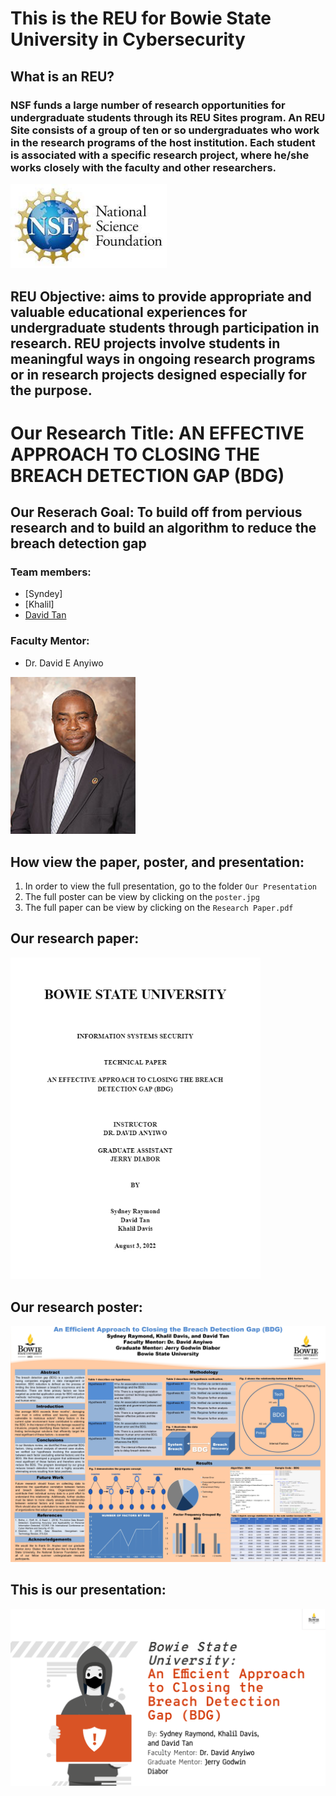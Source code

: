 # This is the REU for Bowie State University in Cybersecurity

## What is an REU?
### NSF funds a large number of research opportunities for undergraduate students through its REU Sites program. An REU Site consists of a group of ten or so undergraduates who work in the research programs of the host institution. Each student is associated with a specific research project, where he/she works closely with the faculty and other researchers. 
<img src="NSF pic.jpg" width="250">

## REU Objective: aims to provide appropriate and valuable educational experiences for undergraduate students through participation in research. REU projects involve students in meaningful ways in ongoing research programs or in research projects designed especially for the purpose.

# Our Research Title: AN EFFECTIVE APPROACH TO CLOSING THE BREACH DETECTION GAP (BDG) 

## Our Reserach Goal: To build off from pervious research and to build an algorithm to reduce the breach detection gap

### Team members: 
- [Syndey]
- [Khalil]
- [David Tan](https://github.com/skytruong90)

### Faculty Mentor: 
- Dr. David E Anyiwo
<img src="anywio.jpg" width="200">

## How view the paper, poster, and presentation:
1. In order to view the full presentation, go to the folder `Our Presentation`
2. The full poster can be view by clicking on the `poster.jpg`
3. The full paper can be view by clicking on the `Research Paper.pdf`

## Our research paper:
<img src="Paper pic.png" width="400">

## Our research poster:
<img src="poster.jpg" width="600">

## This is our presentation:
<img src="presentation.png" width="600">
